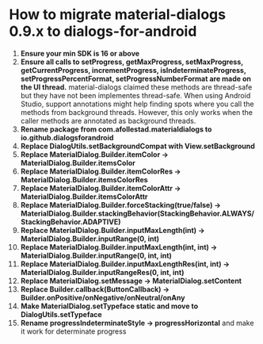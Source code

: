 # How to migrate material-dialogs 0.9.x to dialogs-for-android

 1. **Ensure your min SDK is 16 or above**
 2. **Ensure all calls to setProgress, getMaxProgress, setMaxProgress, getCurrentProgress,
    incrementProgress, isIndeterminateProgress, setProgressPercentFormat, setProgressNumberFormat
    are made on the UI thread.**
    material-dialogs claimed these methods are thread-safe but they have not been implementes thread-safe.
    When using Android Studio, support annotations might help finding spots where you call
    the methods from background threads. However, this only works when the caller methods are
    annotated as background threads.
 3. **Rename package from com.afollestad.materialdialogs to io.github.dialogsforandroid**
 4. **Replace DialogUtils.setBackgroundCompat with View.setBackground**
 5. **Replace MaterialDialog.Builder.itemColor -> MaterialDialog.Builder.itemsColor**
 6. **Replace MaterialDialog.Builder.itemColorRes -> MaterialDialog.Builder.itemsColorRes**
 7. **Replace MaterialDialog.Builder.itemColorAttr -> MaterialDialog.Builder.itemsColorAttr**
 8. **Replace MaterialDialog.Builder.forceStacking(true/false) -> MaterialDialog.Builder.stackingBehavior(StackingBehavior.ALWAYS/StackingBehavior.ADAPTIVE)**
 9. **Replace MaterialDialog.Builder.inputMaxLength(int) -> MaterialDialog.Builder.inputRange(0, int)**
 10. **Replace MaterialDialog.Builder.inputMaxLength(int, int) -> MaterialDialog.Builder.inputRange(0, int, int)**
 11. **Replace MaterialDialog.Builder.inputMaxLengthRes(int, int) -> MaterialDialog.Builder.inputRangeRes(0, int, int)**
 12. **Replace MaterialDialog.setMessage -> MaterialDialog.setContent**
 13. **Replace Builder.callback(ButtonCallback) -> Builder.onPositive/onNegative/onNeutral/onAny**
 14. **Make MaterialDialog.setTypeface static and move to DialogUtils.setTypeface**
 15. **Rename progressIndeterminateStyle -> progressHorizontal** and make it work for determinate progress
